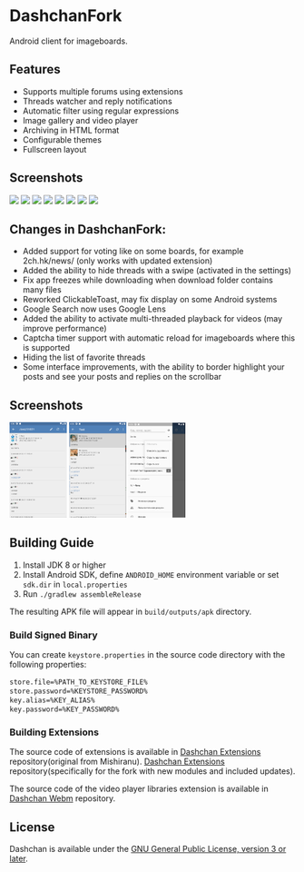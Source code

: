# DashchanFork

Android client for imageboards.

## Features

* Supports multiple forums using extensions
* Threads watcher and reply notifications
* Automatic filter using regular expressions
* Image gallery and video player
* Archiving in HTML format
* Configurable themes
* Fullscreen layout

## Screenshots

<p>
<img src="metadata/en-US/images/phoneScreenshots/1.png" width="20%" />
<img src="metadata/en-US/images/phoneScreenshots/2.png" width="20%" />
<img src="metadata/en-US/images/phoneScreenshots/3.png" width="20%" />
<img src="metadata/en-US/images/phoneScreenshots/4.png" width="20%" />
<img src="metadata/en-US/images/phoneScreenshots/5.png" width="20%" />
<img src="metadata/en-US/images/phoneScreenshots/6.png" width="20%" />
<img src="metadata/en-US/images/phoneScreenshots/7.png" width="20%" />
<img src="metadata/en-US/images/phoneScreenshots/8.png" width="20%" />
</p>

## Changes in DashchanFork:

* Added support for voting like on some boards, for example 2ch.hk/news/ (only works with updated extension)
* Added the ability to hide threads with a swipe (activated in the settings)
* Fix app freezes while downloading when download folder contains many files
* Reworked ClickableToast, may fix display on some Android systems
* Google Search now uses Google Lens
* Added the ability to activate multi-threaded playback for videos (may improve performance)
* Captcha timer support with automatic reload for imageboards where this is supported
* Hiding the list of favorite threads
* Some interface improvements, with the ability to border highlight your posts and see your posts and replies on the scrollbar

## Screenshots

<img src="metadata/en-US/images/phoneScreenshots/9.png" width="20%" />
<img src="metadata/en-US/images/phoneScreenshots/10.png" width="20%" />
<img src="metadata/en-US/images/phoneScreenshots/11.png" width="20%" />

## Building Guide

1. Install JDK 8 or higher
2. Install Android SDK, define `ANDROID_HOME` environment variable or set `sdk.dir` in `local.properties`
3. Run `./gradlew assembleRelease`

The resulting APK file will appear in `build/outputs/apk` directory.

### Build Signed Binary

You can create `keystore.properties` in the source code directory with the following properties:

```properties
store.file=%PATH_TO_KEYSTORE_FILE%
store.password=%KEYSTORE_PASSWORD%
key.alias=%KEY_ALIAS%
key.password=%KEY_PASSWORD%
```

### Building Extensions

The source code of extensions is available in
[Dashchan Extensions](https://github.com/Mishiranu/Dashchan-Extensions) repository(original from Mishiranu).
[Dashchan Extensions](https://github.com/Mishiranu/Dashchan-Extensions) repository(specifically for the fork with new modules and included updates).

The source code of the video player libraries extension is available in
[Dashchan Webm](https://github.com/Mishiranu/Dashchan-Webm) repository.

## License

Dashchan is available under the [GNU General Public License, version 3 or later](COPYING).
